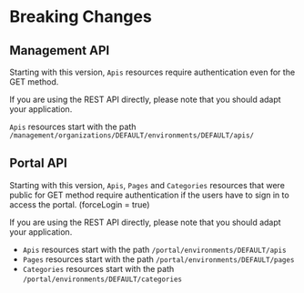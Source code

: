 # Breaking Changes

## Management API

Starting with this version, `Apis` resources require authentication even for the GET method.

If you are using the REST API directly, please note that you should adapt your application.

`Apis` resources start with the path `/management/organizations/DEFAULT/environments/DEFAULT/apis/`

## Portal API

Starting with this version, `Apis`, `Pages` and `Categories` resources that were public for GET method require authentication if the users have to sign in to access the portal. (forceLogin = true)

If you are using the REST API directly, please note that you should adapt your application.

* `Apis` resources start with the path `/portal/environments/DEFAULT/apis`
* `Pages` resources start with the path `/portal/environments/DEFAULT/pages`
* `Categories` resources start with the path `/portal/environments/DEFAULT/categories`
